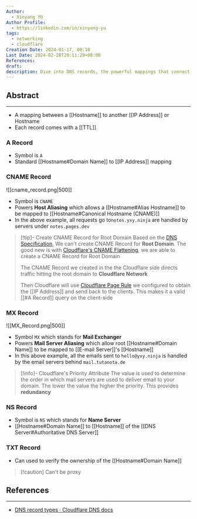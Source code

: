```yaml
---
Author:
  - Xinyang YU
Author Profile:
  - https://linkedin.com/in/xinyang-yu
tags:
  - networking
  - cloudflare
Creation Date: 2024-01-17, 00:10
Last Date: 2024-02-28T20:11:29+08:00
References: 
draft: 
description: Dive into DNS records, the powerful mappings that connect hostnames to IP addresses, email servers, and more. ️ Explore A, CNAME, MX, and NS records, and learn how they keep your online experience seamless.
---
```

## Abstract
---
- A mapping between a [[Hostname]] to another [[IP Address]] or Hostname
- Each record comes with a [[TTL]]
### A Record
- Symbol is ``A``
- Standard [[Hostname#Domain Name]] to [[IP Address]] mapping

### CNAME Record
![[cname_record.png|500]]
- Symbol is `CNAME`
- Powers **Host Aliasing** which allows a [[Hostname#Alias Hostname]] to be mapped to [[Hostname#Canonical Hostname (CNAME)]]
- In the above example, all requests go to`notes.yxy.ninja` are handled by servers under `notes.pages.dev`

>[!tip]- Create CNAME Record for Root Domain
>Based on the [DNS Specification](https://www.ietf.org/rfc/rfc1035.txt), We can't create CNAME Record for **Root Domain**. The good new is with [Cloudflare's CNAME Flattening](https://blog.cloudflare.com/introducing-cname-flattening-rfc-compliant-cnames-at-a-domains-root/), we are able to create a CNAME Record for Root Domain
>
>The CNAME Record we created in the the Cloudflare side directs traffic hitting the root domain to **Cloudflare Network**
>
>Then Cloudflare will use [Cloudflare Page Rule](https://developers.cloudflare.com/rules/page-rules/how-to/url-forwarding/) we configured to obtain the [[IP Address]] and send back to the clients. This makes it a valid [[#A Record]] query on the client-side
### MX Record
![[MX_Record.png|500]]
- Symbol ``MX`` which stands for **Mail Exchanger**
- Powers **Mail Server Aliasing** which allow root [[Hostname#Domain Name]] to be mapped to [[E-mail Server]]'s [[Hostname]]
- In this above example, all the emails sent to `hello@yxy.ninja` is handled by the email servers behind `mail.tutanota.de`

>[!info]- Cloudflare's Priority Attribute
> The value is used to determine the order in which mail servers are used to deliver email to your domain. The lower the value the higher the priority. This provides **redundancy**

### NS Record
- Symbol is ``NS`` which stands for **Name Server** 
- [[Hostname#Domain Name]] to [[Hostname]] of the [[DNS Server#Authoritative DNS Server]]

### TXT Record
- Can used to verify the ownership of the [[Hostname#Domain Name]]

>[!caution] Can't be proxy 
> 

## References
---
- [DNS record types · Cloudflare DNS docs](https://developers.cloudflare.com/dns/manage-dns-records/reference/dns-record-types/)
